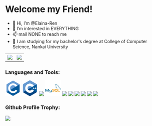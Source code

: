 # Welcome my Friend!

- 👋 Hi, I’m @Elaina-Ren
- 👀 I’m interested in EVERYTHING
- 📫 mail NONE to reach me
- 🏫 I am studying for my bachelor's degree at College of Computer Science, Nankai University


<table>
    <tr>
        <td ><center><img src="https://github-readme-stats.vercel.app/api?username=Elaina-Ren&show_icons=true&theme=onedar&text_color=000&icon_color=000&bg_color=0,ea6161,ffc64d,fffc4d,52fa5a&k"></td>
        <td ><center><img src="https://github-readme-stats.vercel.app/api/top-langs/?username=Elaina-Ren&layout=compact&langs_count=8&theme=graywhite&text_color=000&icon_color=fff&bg_color=0,52fa5a,4dfcff,c64dff&theme=graywhite"  ></td>
    </tr>
</table>




<p align="left">
</p>


<h3 align="left">Languages and Tools:</h3>


<code><a href="https://www.python.org/" target="_blank"><img height="50" src="https://raw.githubusercontent.com/devicons/devicon/master/icons/c/c-original.svg"></a></code>
<code><a href="https://www.w3schools.com/cpp/" target="_blank"><img height="50" src="https://raw.githubusercontent.com/devicons/devicon/master/icons/cplusplus/cplusplus-original.svg"></a></code>
<code><a href="https://www.python.org/" target="_blank"><img height="50" src="https://www.vectorlogo.zone/logos/python/python-icon.svg"></a></code>
<code><a href="https://www.mysql.com/" target="_blank"><img height="50" src="https://raw.githubusercontent.com/devicons/devicon/master/icons/mysql/mysql-original-wordmark.svg"></a></code>
<code><a href="https://git-scm.com/" target="_blank"><img height="50" src="https://www.vectorlogo.zone/logos/git-scm/git-scm-icon.svg"></a></code>
<code><a href="https://github.com/" target="_blank"><img height="50" src="https://www.vectorlogo.zone/logos/github/github-tile.svg"></a></code>
<code><a href="https://pytorch.com" target="_blank"><img height="50" src="https://www.vectorlogo.zone/logos/pytorch/pytorch-icon.svg"></a></code>
<code><a href="https://linux.com" target="_blank"><img height="50" src="https://www.vectorlogo.zone/logos/linux/linux-icon.svg"></a></code>
<code><a href="https://ubuntu.com" target="_blank"><img height="50" src="https://www.vectorlogo.zone/logos/ubuntu/ubuntu-icon.svg"></a></code>
<code><a href="https://code.visualstudio.com" target="_blank"><img height="50" src="https://www.vectorlogo.zone/logos/visualstudio_code/visualstudio_code-icon.svg"></a></code>



<h3 align="left">Github Profile Trophy:</h3>
<div align="left">
  <img  src="https://github-profile-trophy.vercel.app/?username=Elaina-Ren&theme=gruvbox&row=1&column=7&no-frame=true&no-bg=true" />
</div>


